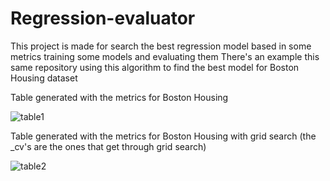 # Regression-evaluator
This project is made for search the best regression model based in some metrics training some models and evaluating them
There's an example this same repository using this algorithm to find the best model for Boston Housing dataset

Table generated with the metrics for Boston Housing

![table1](https://user-images.githubusercontent.com/54556367/121899764-1a000a80-ccfb-11eb-8977-5b8a3a6154ec.png)

Table generated with the metrics for Boston Housing with grid search (the _cv's are the ones that get through grid search)

![table2](https://user-images.githubusercontent.com/54556367/121899979-4b78d600-ccfb-11eb-928e-238d5d22b38f.png)
